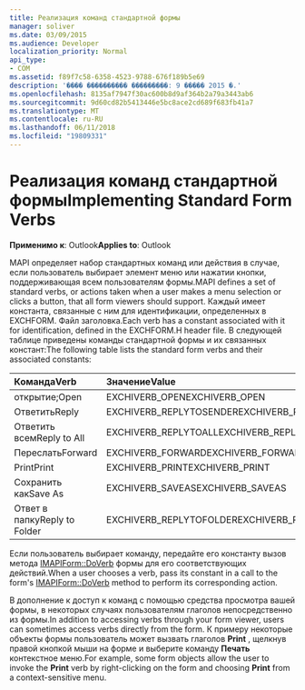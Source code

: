 ```yaml
---
title: Реализация команд стандартной формы
manager: soliver
ms.date: 03/09/2015
ms.audience: Developer
localization_priority: Normal
api_type:
- COM
ms.assetid: f89f7c58-6358-4523-9788-676f189b5e69
description: '���� ���������� ���������: 9 ����� 2015 �.'
ms.openlocfilehash: 8135af7947f30ac600b8d9af364b2a79a3443ab6
ms.sourcegitcommit: 9d60cd82b5413446e5bc8ace2cd689f683fb41a7
ms.translationtype: MT
ms.contentlocale: ru-RU
ms.lasthandoff: 06/11/2018
ms.locfileid: "19809331"
---
```

# <a name="implementing-standard-form-verbs"></a><span data-ttu-id="0a188-103">Реализация команд стандартной формы</span><span class="sxs-lookup"><span data-stu-id="0a188-103">Implementing Standard Form Verbs</span></span>

  
  
<span data-ttu-id="0a188-104">**Применимо к**: Outlook</span><span class="sxs-lookup"><span data-stu-id="0a188-104">**Applies to**: Outlook</span></span> 
  
<span data-ttu-id="0a188-105">MAPI определяет набор стандартных команд или действия в случае, если пользователь выбирает элемент меню или нажатии кнопки, поддерживающая всем пользователям формы.</span><span class="sxs-lookup"><span data-stu-id="0a188-105">MAPI defines a set of standard verbs, or actions taken when a user makes a menu selection or clicks a button, that all form viewers should support.</span></span> <span data-ttu-id="0a188-106">Каждый имеет константа, связанные с ним для идентификации, определенных в EXCHFORM. Файл заголовка.</span><span class="sxs-lookup"><span data-stu-id="0a188-106">Each verb has a constant associated with it for identification, defined in the EXCHFORM.H header file.</span></span> <span data-ttu-id="0a188-107">В следующей таблице приведены команды стандартной формы и их связанных констант:</span><span class="sxs-lookup"><span data-stu-id="0a188-107">The following table lists the standard form verbs and their associated constants:</span></span>
  
|<span data-ttu-id="0a188-108">**Команда**</span><span class="sxs-lookup"><span data-stu-id="0a188-108">**Verb**</span></span>|<span data-ttu-id="0a188-109">**Значение**</span><span class="sxs-lookup"><span data-stu-id="0a188-109">**Value**</span></span>|
|:-----|:-----|
|<span data-ttu-id="0a188-110">открытие;</span><span class="sxs-lookup"><span data-stu-id="0a188-110">Open</span></span>  <br/> |<span data-ttu-id="0a188-111">EXCHIVERB_OPEN</span><span class="sxs-lookup"><span data-stu-id="0a188-111">EXCHIVERB_OPEN</span></span>  <br/> |
|<span data-ttu-id="0a188-112">Ответить</span><span class="sxs-lookup"><span data-stu-id="0a188-112">Reply</span></span>  <br/> |<span data-ttu-id="0a188-113">EXCHIVERB_REPLYTOSENDER</span><span class="sxs-lookup"><span data-stu-id="0a188-113">EXCHIVERB_REPLYTOSENDER</span></span>  <br/> |
|<span data-ttu-id="0a188-114">Ответить всем</span><span class="sxs-lookup"><span data-stu-id="0a188-114">Reply to All</span></span>  <br/> |<span data-ttu-id="0a188-115">EXCHIVERB_REPLYTOALL</span><span class="sxs-lookup"><span data-stu-id="0a188-115">EXCHIVERB_REPLYTOALL</span></span>  <br/> |
|<span data-ttu-id="0a188-116">Переслать</span><span class="sxs-lookup"><span data-stu-id="0a188-116">Forward</span></span>  <br/> |<span data-ttu-id="0a188-117">EXCHIVERB_FORWARD</span><span class="sxs-lookup"><span data-stu-id="0a188-117">EXCHIVERB_FORWARD</span></span>  <br/> |
|<span data-ttu-id="0a188-118">Print</span><span class="sxs-lookup"><span data-stu-id="0a188-118">Print</span></span>  <br/> |<span data-ttu-id="0a188-119">EXCHIVERB_PRINT</span><span class="sxs-lookup"><span data-stu-id="0a188-119">EXCHIVERB_PRINT</span></span>  <br/> |
|<span data-ttu-id="0a188-120">Сохранить как</span><span class="sxs-lookup"><span data-stu-id="0a188-120">Save As</span></span>  <br/> |<span data-ttu-id="0a188-121">EXCHIVERB_SAVEAS</span><span class="sxs-lookup"><span data-stu-id="0a188-121">EXCHIVERB_SAVEAS</span></span>  <br/> |
|<span data-ttu-id="0a188-122">Ответ в папку</span><span class="sxs-lookup"><span data-stu-id="0a188-122">Reply to Folder</span></span>  <br/> |<span data-ttu-id="0a188-123">EXCHIVERB_REPLYTOFOLDER</span><span class="sxs-lookup"><span data-stu-id="0a188-123">EXCHIVERB_REPLYTOFOLDER</span></span>  <br/> |
   
<span data-ttu-id="0a188-124">Если пользователь выбирает команду, передайте его константу вызов метода [IMAPIForm::DoVerb](imapiform-doverb.md) формы для его соответствующих действий.</span><span class="sxs-lookup"><span data-stu-id="0a188-124">When a user chooses a verb, pass its constant in a call to the form's [IMAPIForm::DoVerb](imapiform-doverb.md) method to perform its corresponding action.</span></span> 
  
<span data-ttu-id="0a188-125">В дополнение к доступ к команд с помощью средства просмотра вашей формы, в некоторых случаях пользователям глаголов непосредственно из формы.</span><span class="sxs-lookup"><span data-stu-id="0a188-125">In addition to accessing verbs through your form viewer, users can sometimes access verbs directly from the form.</span></span> <span data-ttu-id="0a188-126">К примеру некоторые объекты формы пользователь может вызвать глаголов **Print** , щелкнув правой кнопкой мыши на форме и выберите команду **Печать** контекстное меню.</span><span class="sxs-lookup"><span data-stu-id="0a188-126">For example, some form objects allow the user to invoke the **Print** verb by right-clicking on the form and choosing **Print** from a context-sensitive menu.</span></span> 
  

